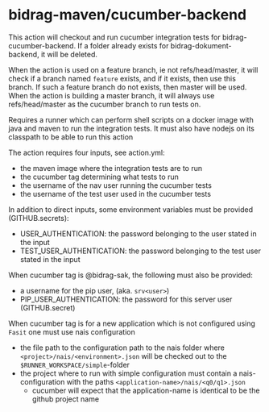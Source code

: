 # bidrag-maven/cucumber-backend

This action will checkout and run cucumber integration tests for bidrag-cucumber-backend. If a folder already exists for bidrag-dokument-backend, it
will be deleted.

When the action is used on a feature branch, ie not refs/head/master, it will check if a branch named `feature` exists, and if it exists, then use
this branch. If such a feature branch do not exists, then master will be used. When the action is building a master branch, it will always use
refs/head/master as the cucumber branch to run tests on.

Requires a runner which can perform shell scripts on a docker image with java and maven to run the integration tests. It must also have nodejs on its
classpath to be able to run this action

The action requires four inputs, see action.yml:
- the maven image where the integration tests are to run
- the cucumber tag determining what tests to run
- the username of the nav user running the cucumber tests
- the username of the test user used in the cucumber tests

In addition to direct inputs, some environment variables must be provided (GITHUB.secrets):
- USER_AUTHENTICATION: the password belonging to the user stated in the input
- TEST_USER_AUTHENTICATION: the password belonging to the test user stated in the input

When cucumber tag is @bidrag-sak, the following must also be provided:
- a username for the pip user, (aka. `srv<user>`)
- PIP_USER_AUTHENTICATION: the password for this server user (GITHUB.secret)

When cucumber tag is for a new application which is not configured using `Fasit` one must use nais configuration
- the file path to the configuration path to the nais folder where `<project>/nais/<environment>.json` will be checked
  out to the `$RUNNER_WORKSPACE/simple`-folder 
- the project where to run with simple configuration must contain a nais-configuration with the paths
  `<application-name>/nais/<q0/q1>.json`
  * cucumber will expect that the application-name is identical to be the github project name
